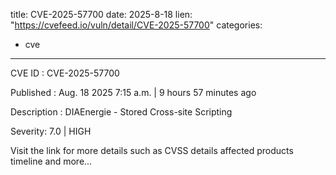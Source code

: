  
title: CVE-2025-57700
date: 2025-8-18
lien: "https://cvefeed.io/vuln/detail/CVE-2025-57700"
categories:
  - cve
---

CVE ID : CVE-2025-57700

Published :  Aug. 18
2025
7:15 a.m. | 9 hours
57 minutes ago

Description : DIAEnergie - Stored Cross-site Scripting

Severity: 7.0 | HIGH

Visit the link for more details
such as CVSS details
affected products
timeline
and more...
